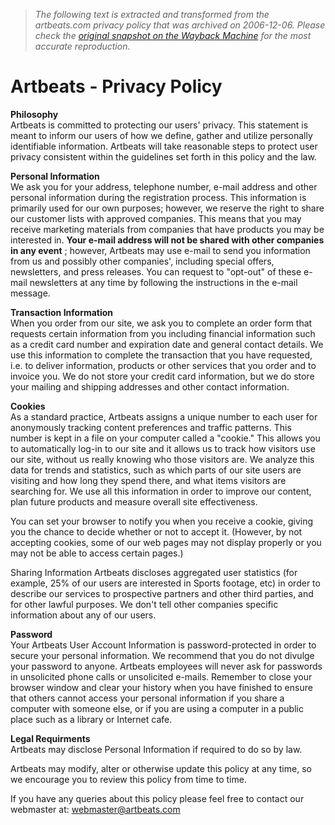 > *The following text is extracted and transformed from the artbeats.com privacy policy that was archived on 2006-12-06. Please check the [original snapshot on the Wayback Machine](https://web.archive.org/web/20061206144524id_/http%3A//artbeats.com/info/privacy.php) for the most accurate reproduction.*

# Artbeats - Privacy Policy

**Philosophy**  
Artbeats is committed to protecting our users' privacy. This statement is meant to inform our users of how we define, gather and utilize personally identifiable information. Artbeats will take reasonable steps to protect user privacy consistent within the guidelines set forth in this policy and the law. 

**Personal Information**  
We ask you for your address, telephone number, e-mail address and other personal information during the registration process. This information is primarily used for our own purposes; however, we reserve the right to share our customer lists with approved companies. This means that you may receive marketing materials from companies that have products you may be interested in. **Your e-mail address will not be shared with other companies in any event** ; however, Artbeats may use e-mail to send you information from us and possibly other companies', including special offers, newsletters, and press releases. You can request to "opt-out" of these e-mail newsletters at any time by following the instructions in the e-mail message. 

**Transaction Information**  
When you order from our site, we ask you to complete an order form that requests certain information from you including financial information such as a credit card number and expiration date and general contact details. We use this information to complete the transaction that you have requested, i.e. to deliver information, products or other services that you order and to invoice you. We do not store your credit card information, but we do store your mailing and shipping addresses and other contact information. 

**Cookies**  
As a standard practice, Artbeats assigns a unique number to each user for anonymously tracking content preferences and traffic patterns. This number is kept in a file on your computer called a "cookie." This allows you to automatically log-in to our site and it allows us to track how visitors use our site, without us really knowing who those visitors are. We analyze this data for trends and statistics, such as which parts of our site users are visiting and how long they spend there, and what items visitors are searching for. We use all this information in order to improve our content, plan future products and measure overall site effectiveness. 

You can set your browser to notify you when you receive a cookie, giving you the chance to decide whether or not to accept it. (However, by not accepting cookies, some of our web pages may not display properly or you may not be able to access certain pages.) 

Sharing Information Artbeats discloses aggregated user statistics (for example, 25% of our users are interested in Sports footage, etc) in order to describe our services to prospective partners and other third parties, and for other lawful purposes. We don't tell other companies specific information about any of our users. 

**Password**  
Your Artbeats User Account Information is password-protected in order to secure your personal information. We recommend that you do not divulge your password to anyone. Artbeats employees will never ask for passwords in unsolicited phone calls or unsolicited e-mails. Remember to close your browser window and clear your history when you have finished to ensure that others cannot access your personal information if you share a computer with someone else, or if you are using a computer in a public place such as a library or Internet cafe. 

**Legal Requirments**  
Artbeats may disclose Personal Information if required to do so by law. 

Artbeats may modify, alter or otherwise update this policy at any time, so we encourage you to review this policy from time to time. 

If you have any queries about this policy please feel free to contact our webmaster at: [webmaster@artbeats.com](mailto:webmaster@artbeats.com)
